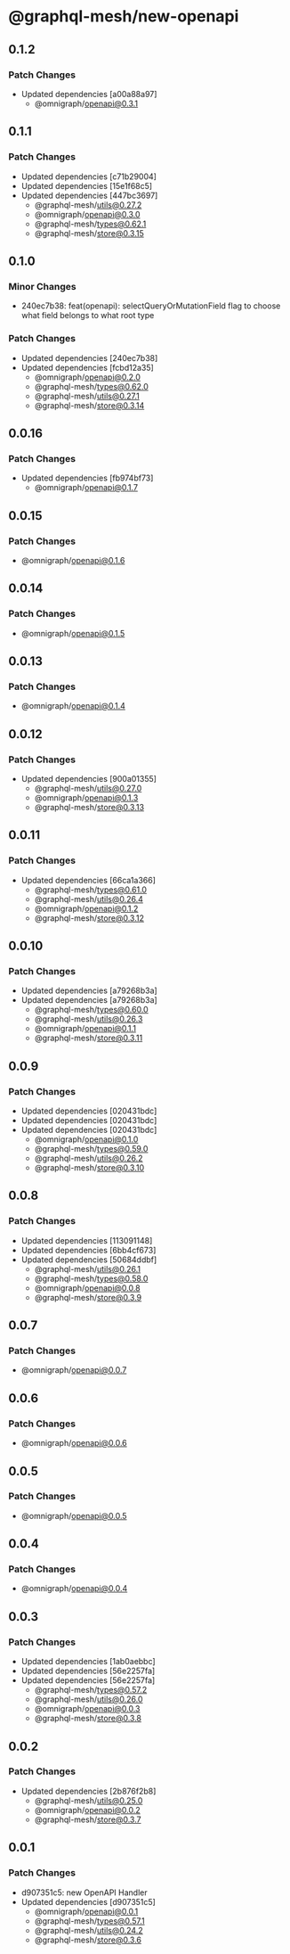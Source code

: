 # @graphql-mesh/new-openapi

## 0.1.2

### Patch Changes

- Updated dependencies [a00a88a97]
  - @omnigraph/openapi@0.3.1

## 0.1.1

### Patch Changes

- Updated dependencies [c71b29004]
- Updated dependencies [15e1f68c5]
- Updated dependencies [447bc3697]
  - @graphql-mesh/utils@0.27.2
  - @omnigraph/openapi@0.3.0
  - @graphql-mesh/types@0.62.1
  - @graphql-mesh/store@0.3.15

## 0.1.0

### Minor Changes

- 240ec7b38: feat(openapi): selectQueryOrMutationField flag to choose what field belongs to what root type

### Patch Changes

- Updated dependencies [240ec7b38]
- Updated dependencies [fcbd12a35]
  - @omnigraph/openapi@0.2.0
  - @graphql-mesh/types@0.62.0
  - @graphql-mesh/utils@0.27.1
  - @graphql-mesh/store@0.3.14

## 0.0.16

### Patch Changes

- Updated dependencies [fb974bf73]
  - @omnigraph/openapi@0.1.7

## 0.0.15

### Patch Changes

- @omnigraph/openapi@0.1.6

## 0.0.14

### Patch Changes

- @omnigraph/openapi@0.1.5

## 0.0.13

### Patch Changes

- @omnigraph/openapi@0.1.4

## 0.0.12

### Patch Changes

- Updated dependencies [900a01355]
  - @graphql-mesh/utils@0.27.0
  - @omnigraph/openapi@0.1.3
  - @graphql-mesh/store@0.3.13

## 0.0.11

### Patch Changes

- Updated dependencies [66ca1a366]
  - @graphql-mesh/types@0.61.0
  - @graphql-mesh/utils@0.26.4
  - @omnigraph/openapi@0.1.2
  - @graphql-mesh/store@0.3.12

## 0.0.10

### Patch Changes

- Updated dependencies [a79268b3a]
- Updated dependencies [a79268b3a]
  - @graphql-mesh/types@0.60.0
  - @graphql-mesh/utils@0.26.3
  - @omnigraph/openapi@0.1.1
  - @graphql-mesh/store@0.3.11

## 0.0.9

### Patch Changes

- Updated dependencies [020431bdc]
- Updated dependencies [020431bdc]
- Updated dependencies [020431bdc]
  - @omnigraph/openapi@0.1.0
  - @graphql-mesh/types@0.59.0
  - @graphql-mesh/utils@0.26.2
  - @graphql-mesh/store@0.3.10

## 0.0.8

### Patch Changes

- Updated dependencies [113091148]
- Updated dependencies [6bb4cf673]
- Updated dependencies [50684ddbf]
  - @graphql-mesh/utils@0.26.1
  - @graphql-mesh/types@0.58.0
  - @omnigraph/openapi@0.0.8
  - @graphql-mesh/store@0.3.9

## 0.0.7

### Patch Changes

- @omnigraph/openapi@0.0.7

## 0.0.6

### Patch Changes

- @omnigraph/openapi@0.0.6

## 0.0.5

### Patch Changes

- @omnigraph/openapi@0.0.5

## 0.0.4

### Patch Changes

- @omnigraph/openapi@0.0.4

## 0.0.3

### Patch Changes

- Updated dependencies [1ab0aebbc]
- Updated dependencies [56e2257fa]
- Updated dependencies [56e2257fa]
  - @graphql-mesh/types@0.57.2
  - @graphql-mesh/utils@0.26.0
  - @omnigraph/openapi@0.0.3
  - @graphql-mesh/store@0.3.8

## 0.0.2

### Patch Changes

- Updated dependencies [2b876f2b8]
  - @graphql-mesh/utils@0.25.0
  - @omnigraph/openapi@0.0.2
  - @graphql-mesh/store@0.3.7

## 0.0.1

### Patch Changes

- d907351c5: new OpenAPI Handler
- Updated dependencies [d907351c5]
  - @omnigraph/openapi@0.0.1
  - @graphql-mesh/types@0.57.1
  - @graphql-mesh/utils@0.24.2
  - @graphql-mesh/store@0.3.6
